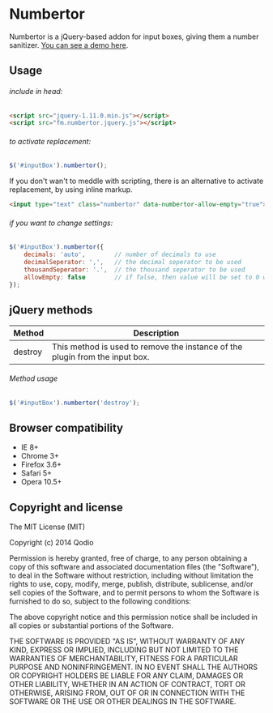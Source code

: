Numbertor
=======
Numbertor is a jQuery-based addon for input boxes, giving them a number sanitizer.
[You can see a demo here](http://opensource.qodio.com/numbertor).


Usage
-----
###### include in head:
```html
<script src="jquery-1.11.0.min.js"></script>
<script src="fm.numbertor.jquery.js"></script>
```

###### to activate replacement:
```javascript
$('#inputBox').numbertor();
```
If you don't wan't to meddle with scripting, there is an alternative to activate replacement, by using inline markup. 
```html
<input type="text" class="numbertor" data-numbertor-allow-empty="true">
```

###### if you want to change settings:
```javascript
$('#inputBox').numbertor({
    decimals: 'auto',        // number of decimals to use
    decimalSeperator: ',',   // the decimal seperator to be used
    thousandSeperator: '.',  // the thousand seperator to be used
    allowEmpty: false        // if false, then value will be set to 0 when empty
});
```


jQuery methods
--------------
Method             | Description
------------------ | -----------
destroy            | This method is used to remove the instance of the plugin from the input box.


###### Method usage
```javascript
$('#inputBox').numbertor('destroy');
```


Browser compatibility
---------------------
* IE 8+
* Chrome 3+
* Firefox 3.6+
* Safari 5+
* Opera 10.5+



Copyright and license
---------------------
The MIT License (MIT)

Copyright (c) 2014 Qodio

Permission is hereby granted, free of charge, to any person obtaining a copy of
this software and associated documentation files (the "Software"), to deal in
the Software without restriction, including without limitation the rights to
use, copy, modify, merge, publish, distribute, sublicense, and/or sell copies of
the Software, and to permit persons to whom the Software is furnished to do so,
subject to the following conditions:

The above copyright notice and this permission notice shall be included in all
copies or substantial portions of the Software.

THE SOFTWARE IS PROVIDED "AS IS", WITHOUT WARRANTY OF ANY KIND, EXPRESS OR
IMPLIED, INCLUDING BUT NOT LIMITED TO THE WARRANTIES OF MERCHANTABILITY, FITNESS
FOR A PARTICULAR PURPOSE AND NONINFRINGEMENT. IN NO EVENT SHALL THE AUTHORS OR
COPYRIGHT HOLDERS BE LIABLE FOR ANY CLAIM, DAMAGES OR OTHER LIABILITY, WHETHER
IN AN ACTION OF CONTRACT, TORT OR OTHERWISE, ARISING FROM, OUT OF OR IN
CONNECTION WITH THE SOFTWARE OR THE USE OR OTHER DEALINGS IN THE SOFTWARE.
